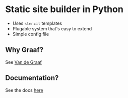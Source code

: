 # Static site builder in Python

- Uses `stencil` templates
- Plugable system that's easy to extend
- Simple config file

## Why Graaf?

See [Van de Graaf](https://en.wikipedia.org/wiki/Van_de_Graaff_generator)


## Documentation?

See the docs [here](https://graaf.readthedocs.io/en/latest/)
